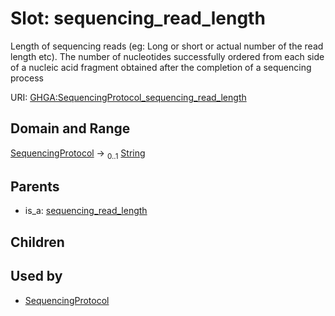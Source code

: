 
# Slot: sequencing_read_length


Length of sequencing reads (eg: Long or short or actual number of the read length etc). The number of nucleotides successfully ordered from each side of a nucleic acid fragment obtained after the completion of a sequencing process

URI: [GHGA:SequencingProtocol_sequencing_read_length](https://w3id.org/GHGA/SequencingProtocol_sequencing_read_length)


## Domain and Range

[SequencingProtocol](SequencingProtocol.md) &#8594;  <sub>0..1</sub> [String](types/String.md)

## Parents

 *  is_a: [sequencing_read_length](sequencing_read_length.md)

## Children


## Used by

 * [SequencingProtocol](SequencingProtocol.md)
